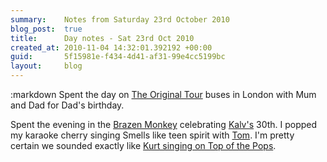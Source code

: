 ```yaml
---
summary:    Notes from Saturday 23rd October 2010
blog_post:  true
title:      Day notes - Sat 23rd Oct 2010
created_at: 2010-11-04 14:32:01.392192 +00:00
guid:       5f15981e-f434-4d41-af31-99e4cc5199bc
layout:     blog
---
```

:markdown
  Spent the day on [The Original Tour](http://www.theoriginaltour.com/) buses in London with Mum and Dad for Dad's birthday.

  Spent the evening in the [Brazen Monkey](http://www.brazenmonkey.co.uk/) celebrating [Kalv's](http://kalv.co.uk/) 30th.  I popped my karaoke cherry singing Smells like teen spirit with [Tom](http://tomafro.net/).  I'm pretty certain we sounded exactly like [Kurt singing on Top of the Pops](http://www.youtube.com/watch?v=TBQ7jcEh2Qs).
